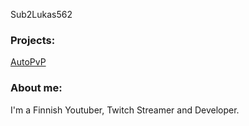 Sub2Lukas562
### Projects:

[AutoPvP](https://lukas562dev.github.io/AutoPvP "AutoPvP")

### About me:
I'm a Finnish Youtuber, Twitch Streamer and Developer.

